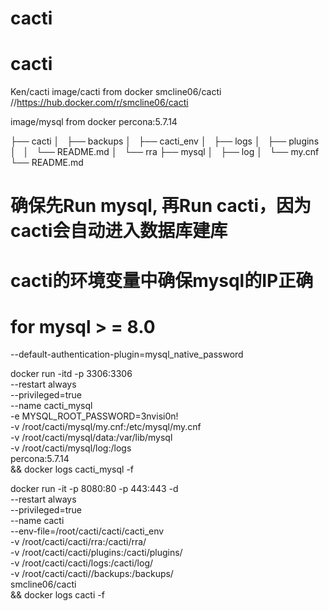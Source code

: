 # cacti
# cacti
Ken/cacti
image/cacti from docker smcline06/cacti   //https://hub.docker.com/r/smcline06/cacti

image/mysql from docker percona:5.7.14

├── cacti
│   ├── backups
│   ├── cacti_env
│   ├── logs
│   ├── plugins
│   │   └── README.md
│   └── rra
├── mysql
│   ├── log
│   └── my.cnf
└── README.md

# 确保先Run mysql, 再Run cacti，因为cacti会自动进入数据库建库
# cacti的环境变量中确保mysql的IP正确
# for mysql > = 8.0 
  --default-authentication-plugin=mysql_native_password
  
  
docker run -itd -p 3306:3306  \
--restart always  \
--privileged=true   \
--name cacti_mysql   \
-e MYSQL_ROOT_PASSWORD=3nvisi0n!   \
-v /root/cacti/mysql/my.cnf:/etc/mysql/my.cnf  \
-v /root/cacti/mysql/data:/var/lib/mysql \
-v /root/cacti/mysql/log:/logs \
percona:5.7.14   \
&& docker logs cacti_mysql -f



docker run -it -p 8080:80 -p 443:443 -d \
--restart always  \
--privileged=true \
--name cacti \
--env-file=/root/cacti/cacti/cacti_env \
-v /root/cacti/cacti/rra:/cacti/rra/  \
-v /root/cacti/cacti/plugins:/cacti/plugins/  \
-v /root/cacti/cacti/logs:/cacti/log/  \
-v /root/cacti/cacti//backups:/backups/  \
smcline06/cacti  \
&& docker logs cacti -f


